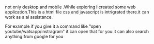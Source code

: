 not only desktop and mobile .While exploring i created some web application.This is a html file css and javascript is intrigrated there.it can work as a ai assistance.

For example if you give it a command like "open youtube/watsapp/instragram"
it can open that for you
it can also search anything from google for you
